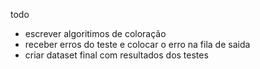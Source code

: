 todo

- escrever algoritimos de coloração
- receber erros do teste e colocar o erro na fila de saida
- criar dataset final com resultados dos testes